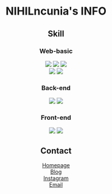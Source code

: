 <h1 align="center">NIHILncunia's INFO</h1>

<h2 align="center">Skill</h2>

<h3 align="center">Web-basic</h3>
<p align="center">
  <img src="https://img.shields.io/badge/HTML-E34F26?style=for-the-badge&logo=html5&logoColor=white"/>
  <img src="https://img.shields.io/badge/CSS-1572B6?style=for-the-badge&logo=css3&logoColor=white"/>
  <img src="https://img.shields.io/badge/JavaScript-F7DF1E?style=for-the-badge&logo=javascript&logoColor=000000"/>
  <br />
  <img src="https://img.shields.io/badge/Node-339933?style=for-the-badge&logo=node.js&logoColor=ffffff"/>
  <img src="https://img.shields.io/badge/TypeScript-3178C6?style=for-the-badge&logo=typescript&logoColor=ffffff"/>
</p>

<h3 align="center">Back-end</h3>
<p align="center">
  <img src="https://img.shields.io/badge/Express-000000?style=for-the-badge&logo=express&logoColor=ffffff" />
  <img src="https://img.shields.io/badge/Nest.js-E0234E?style=for-the-badge&logo=nestjs&logoColor=ffffff" />
</p>

<h3 align="center">Front-end</h3>
<p align="center">
  <img src="https://img.shields.io/badge/React-61DAFB?style=for-the-badge&logo=react&logoColor=000000"/>
  <img src="https://img.shields.io/badge/Next.js-000000?style=for-the-badge&logo=next.js&logoColor=ffffff"/>
</p>

<h2 align="center">Contact</h2>

<p align="center">
  <a href="https://nihilncunia.github.io/" target="_blank" rel="noreferrer noopener">
    Homepage
  </a><br />
  <a href="https://nihilog.github.io/" target="_blank" rel="noreferrer noopener">
    Blog
  </a><br />
  <a href="https://www.instagram.com/nihil_illust/" target="_blank" rel="noreferrer noopener">
    Instagram
  </a><br />
  <a href="mailto:anikai7556@gmail.com" target="_blank" rel="noreferrer noopener">
    Email
  </a>
</p>
